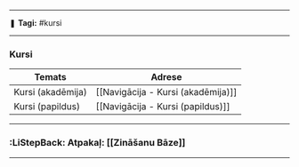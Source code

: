 ___

❚ **Tagi:** #kursi

---

### Kursi

| Temats            | Adrese                             |
| ----------------- | ---------------------------------- |
| Kursi (akadēmija) | [[Navigācija - Kursi (akadēmija)]] |
| Kursi (papildus)  | [[Navigācija - Kursi (papildus)]]  |

---
### :LiStepBack: Atpakaļ: [[Zināšanu Bāze]]

---